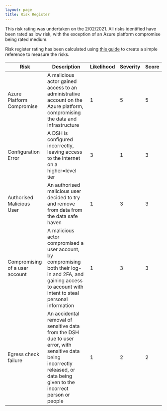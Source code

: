 ```yaml
---
layout: page
title: Risk Register
---
```


This risk rating was undertaken on the 2/02/2021. All risks identified have been
rated as low risk, with the exception of an Azure platform compromise being
rated medium.

Risk register rating has been calculated using [this
guide](http://intaver.com/risk-scores/) to create a simple reference to measure
the risks.

Risk                           | Description                                                                                                                                                                   | Likelihood  | Severity  | Score  |
----                           | ------------                                                                                                                                                                  | ----------- | --------- | ------ |
Azure Platform Compromise      | A malicious actor gained access to an administrative account on the  Azure platform, compromising the data and infrastructure                                                 | 1           | 5         | 5      |
Configuration Error            | A DSH is configured incorrectly, leaving access to the internet on a higher=level tier                                                                                        | 3           | 1         | 3      |
Authorised Malicious User      | An authorised malicious user decided to try and remove from data from the data safe haven                                                                                     | 1           | 3         | 3      |
Compromising of a user account | A malicious actor compromised a user account, by compromising both their log-in and 2FA, and gaining access to account with intent to steal personal information              | 1           | 3         | 3      |
Egress check failure           | An accidental removal of sensitive data from the DSH due to user error, with sensitive data being incorrectly released, or data being given to the incorrect person or people | 1           | 2         | 2      |
